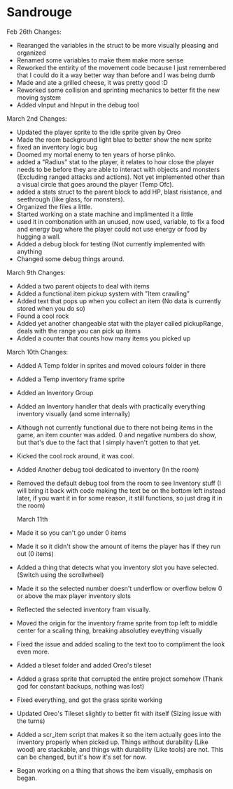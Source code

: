 # Sandrouge
Feb 26th Changes:
- Rearanged the variables in the struct to be more visually pleasing and organized
- Renamed some variables to make them make more sense
- Reworked the entirity of the movement code because I just remembered that I could do it a way better way than before and I was being dumb
- Made and ate a grilled cheese, it was pretty good :D
- Reworked some collision and sprinting mechanics to better fit the new moving system
- Added vInput and hInput in the debug tool

March 2nd Changes:
- Updated the player sprite to the idle sprite given by Oreo
- Made the room background light blue to better show the new sprite
- fixed an inventory logic bug
- Doomed my mortal enemy to ten years of horse plinko.
- added a "Radius" stat to the player, it relates to how close the player needs to be before they are able to interact with objects and monsters (Excluding ranged attacks and actions). Not yet implemented other than a visual circle that goes around the player (Temp Ofc).
- added a stats struct to the parent block to add HP, blast risistance, and seethrough (like glass, for monsters).
- Organized the files a little.
- Started working on a state machine and implimented it a little
- used it in combonation with an unused, now used, variable, to fix a food and energy bug where the player could not use energy or food by hugging a wall.
- Added a debug block for testing (Not currently implemented with anything
- Changed some debug things around.

March 9th Changes:
- Added a two parent objects to deal with items
- Added a functional item pickup system with "Item crawling"
- Added text that pops up when you collect an item (No data is currently stored when you do so)
- Found a cool rock
- Added yet another changeable stat with the player called pickupRange, deals with the range you can pick up
  items
- Added a counter that counts how many items you picked up

March 10th Changes:
- Added A Temp folder in sprites and moved colours folder in there
- Added a Temp inventory frame sprite
- Added an Inventory Group
- Added an Inventory handler that deals with practically everything inventory visually (and some internally)
- Although not currently functional due to there not being items in the game, an item counter was added. 
  0 and negative numbers do show, but that's due to the fact that I simply haven't gotten to that yet.
- Kicked the cool rock around, it was cool.
- Added Another debug tool dedicated to inventory (In the room)
- Removed the default debug tool from the room to see Inventory stuff (I will bring it back with code making the
  text be on the bottom left instead later, if you want it in for some reason, it still functions, so just
  drag it in the room)
  
  March 11th
- Made it so you can't go under 0 items
- Made it so it didn't show the amount of items the player has if they run out (0 items)
- Added a thing that detects what you inventory slot you have selected. (Switch using the scrollwheel)
- Made it so the selected number doesn't underflow or overflow below 0 or above the max player inventory slots
- Reflected the selected inventory fram visually.
- Moved the origin for the inventory frame sprite from top left to middle center for a scaling thing, breaking
  absolutley eveything visually
- Fixed the issue and added scaling to the text too to compliment the look even more.
- Added a tileset folder and added Oreo's tileset
- Added a grass sprite that corrupted the entire project somehow 
  (Thank god for constant backups, nothing was lost)
- Fixed everything, and got the grass sprite working
- Updated Oreo's Tileset slightly to better fit with itself (Sizing issue with the turns)
- Added a scr_item script that makes it so the item actually goes into the inventory properly when picked up.
  Things without durability (Like wood) are stackable, and things with durability (Like tools) are not. This
  can be changed, but it's how it's set for now.
- Began working on a thing that shows the item visually, emphasis on began.
